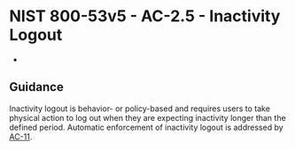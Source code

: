 # NIST 800-53v5 - AC-2.5 - Inactivity Logout
- 
## Guidance
Inactivity logout is behavior- or policy-based and requires users to take physical action to log out when they are expecting inactivity longer than the defined period. Automatic enforcement of inactivity logout is addressed by [AC-11](#ac-11).